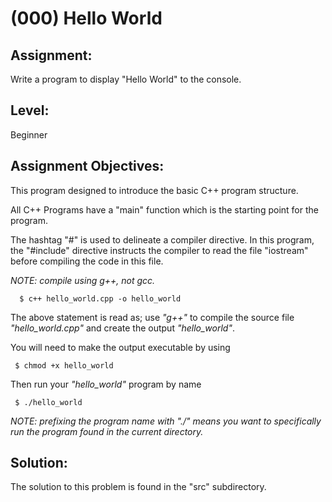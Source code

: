 # (000) Hello World

## Assignment:

Write a program to display "Hello World" to the console.

## Level:

Beginner

## Assignment Objectives:

This program designed to introduce the basic C++ program structure.

All C++ Programs have a "main" function which is the starting point for the program. 

The hashtag "#" is used to delineate a compiler directive. In this program, the "#include" directive instructs the compiler to read the file "iostream" before compiling the code in this file.

*_NOTE:_ compile using g++, not gcc.*

      $ c++ hello_world.cpp -o hello_world

The above statement is read as; use *"g++"* to compile the source file *"hello_world.cpp"* and create the output *"hello_world"*.   

You will need to make the output executable by using 

     $ chmod +x hello_world

Then run your *"hello_world"* program by name

     $ ./hello_world

*_NOTE:_ prefixing the program name with "./" means you want to specifically run the program found in the current directory.*



## Solution:

The solution to this problem is found in the "src" subdirectory. 